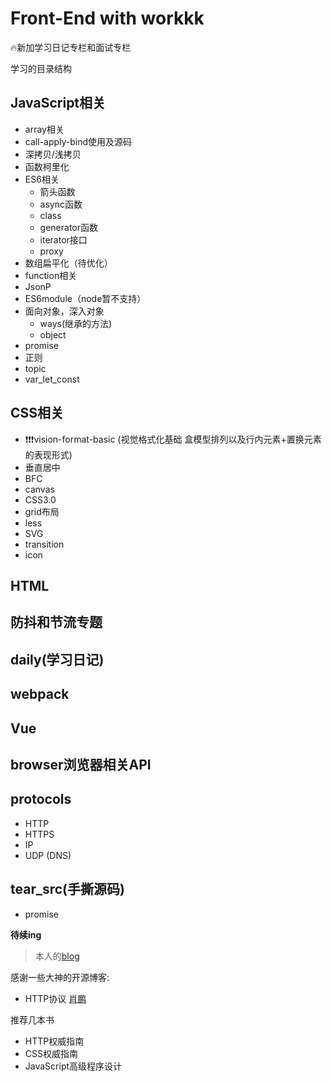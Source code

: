 # Front-End with workkk

:fire:新加学习日记专栏和面试专栏

学习的目录结构

## JavaScript相关

* array相关
* call-apply-bind使用及源码
* 深拷贝/浅拷贝
* 函数柯里化
* ES6相关
  * 箭头函数
  * async函数
  * class
  * generator函数
  * iterator接口
  * proxy
* 数组扁平化（待优化）
* function相关
* JsonP
* ES6module（node暂不支持）
* 面向对象，深入对象
  * ways(继承的方法)
  * object
* promise
* 正则
* topic
* var_let_const

  
## CSS相关

* ❗️❗️❗️vision-format-basic (视觉格式化基础 盒模型排列以及行内元素+置换元素的表现形式)
* 垂直居中
* BFC
* canvas
* CSS3.0
* grid布局
* less
* SVG
* transition
* icon

## HTML

## 防抖和节流专题

## daily(学习日记)

## webpack

## Vue

## browser浏览器相关API

## protocols

* HTTP
* HTTPS
* IP
* UDP (DNS)

## tear_src(手撕源码)

* promise

**待续ing**

> 本人的[blog](https://workingithub.github.io/xiaofanslog/#/)

感谢一些大神的开源博客: 
* HTTP协议 [肖鹏](https://www.kancloud.cn/spirit-ling/http-study/) 

推荐几本书
* HTTP权威指南
* CSS权威指南
* JavaScript高级程序设计


